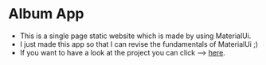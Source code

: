 # Album App
* This is a single page static website which is made by using MaterialUi.
* I just made this app so that I can revise the fundamentals of MaterialUi ;)
* If you want to have a look at the project you can click --> [here](https://randomalbum.netlify.app/).

